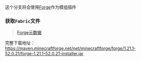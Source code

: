 这个分支将会使用[Forge](https://files.minecraftforge.net/net/minecraftforge/forge/)作为模组插件
### 获取`Fabric`文件
> [Forge元数据](https://files.minecraftforge.net/net/minecraftforge/forge/promotions_slim.json)

完整下载地址：https://maven.minecraftforge.net/net/minecraftforge/forge/1.21.1-52.0.21/forge-1.21.1-52.0.21-installer.jar
